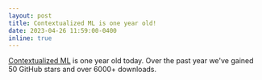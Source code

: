 ```yaml
---
layout: post
title: Contextualized ML is one year old!
date: 2023-04-26 11:59:00-0400
inline: true
---
```


[Contextualized ML](https://contextualized.ml) is one year old today. Over the past year we've gained 50 GitHub stars and over 6000+ downloads.
